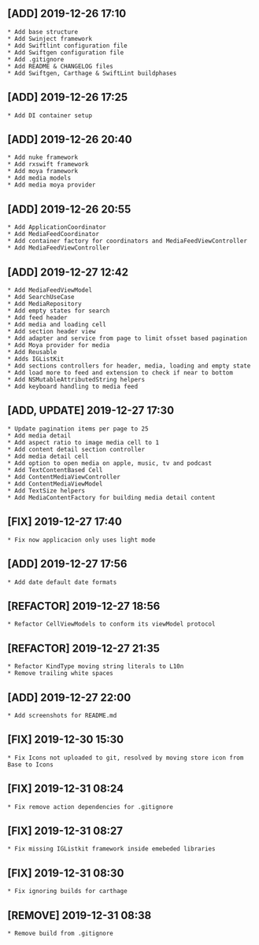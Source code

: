 ## [ADD] 2019-12-26 17:10
    * Add base structure
    * Add Swinject framework
    * Add Swiftlint configuration file 
    * Add Swiftgen configuration file
    * Add .gitignore
    * Add README & CHANGELOG files
    * Add Swiftgen, Carthage & SwiftLint buildphases

## [ADD] 2019-12-26 17:25
    * Add DI container setup

## [ADD] 2019-12-26 20:40
    * Add nuke framework
    * Add rxswift framework
    * Add moya framework
    * Add media models
    * Add media moya provider

## [ADD] 2019-12-26 20:55
    * Add ApplicationCoordinator
    * Add MediaFeedCoordinator
    * Add container factory for coordinators and MediaFeedViewController
    * Add MediaFeedViewController

## [ADD] 2019-12-27 12:42
    * Add MediaFeedViewModel
    * Add SearchUseCase
    * Add MediaRepository
    * Add empty states for search
    * Add feed header
    * Add media and loading cell
    * Add section header view
    * Add adapter and service from page to limit ofsset based pagination
    * Add Moya provider for media
    * Add Reusable
    * Adds IGListKit
    * Add sections controllers for header, media, loading and empty state
    * Add load more to feed and extension to check if near to bottom
    * Add NSMutableAttributedString helpers
    * Add keyboard handling to media feed

## [ADD, UPDATE] 2019-12-27 17:30
    * Update pagination items per page to 25
    * Add media detail 
    * Add aspect ratio to image media cell to 1
    * Add content detail section controller
    * Add media detail cell
    * Add option to open media on apple, music, tv and podcast
    * Add TextContentBased Cell
    * Add ContentMediaViewController 
    * Add ContentMediaViewModel
    * Add TextSize helpers
    * Add MediaContentFactory for building media detail content

## [FIX] 2019-12-27 17:40
    * Fix now applicacion only uses light mode

## [ADD] 2019-12-27 17:56
    * Add date default date formats

## [REFACTOR] 2019-12-27 18:56
    * Refactor CellViewModels to conform its viewModel protocol

## [REFACTOR] 2019-12-27 21:35
    * Refactor KindType moving string literals to L10n
    * Remove trailing white spaces

## [ADD] 2019-12-27 22:00
    * Add screenshots for README.md

## [FIX] 2019-12-30 15:30
    * Fix Icons not uploaded to git, resolved by moving store icon from Base to Icons

## [FIX] 2019-12-31 08:24
    * Fix remove action dependencies for .gitignore

## [FIX] 2019-12-31 08:27
    * Fix missing IGListkit framework inside emebeded libraries

## [FIX] 2019-12-31 08:30
    * Fix ignoring builds for carthage

## [REMOVE] 2019-12-31 08:38
    * Remove build from .gitignore